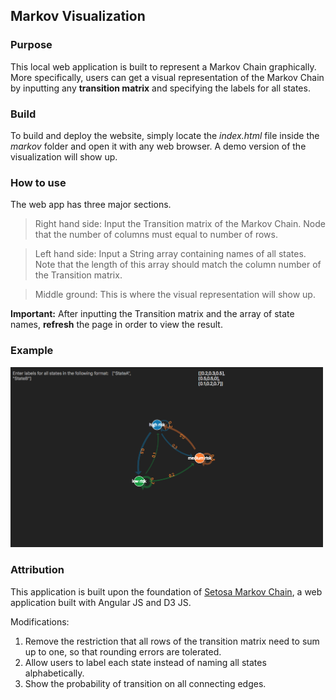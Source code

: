 

## Markov Visualization

### Purpose

This local web application is built to represent a Markov Chain graphically. More specifically, users can get a visual representation of the Markov Chain by inputting any **transition matrix** and specifying the labels for all states. 

### Build

To build and deploy the website, simply locate the *index.html* file inside the *markov* folder and open it with any web browser. A demo version of the visualization will show up. 

### How to use

The web app has three major sections. 
> Right hand side: 
> Input the Transition matrix of the Markov Chain. Node that the number of columns must equal to number of rows. 

> Left hand side: 
> Input a String array containing names of all states. Note that the length of this array should match the column number of the Transition matrix. 

> Middle ground: 
> This is where the visual representation will show up. 

**Important:** After inputting the Transition matrix and the array of state names, **refresh** the page in order to view the result. 

### Example

<img src="https://github.com/YuansongFeng/markov_chain_visualization/blob/master/screenshot/demo.png?raw=true" width="500">

### Attribution

This application is built upon the foundation of [Setosa Markov Chain](http://setosa.io/blog/2014/07/26/markov-chains/index.html), a web application built with Angular JS and D3 JS. 

Modifications:
1. Remove the restriction that all rows of the transition matrix need to sum up to one, so that rounding errors are tolerated.  
2. Allow users to label each state instead of naming all states alphabetically. 
3. Show the probability of transition on all connecting edges. 

